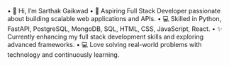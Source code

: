 • 👋 Hi, I’m Sarthak Gaikwad
• 🚀 Aspiring Full Stack Developer passionate about building scalable web applications and APIs.
• 💻 Skilled in Python, FastAPI, PostgreSQL, MongoDB, SQL, HTML, CSS, JavaScript, React.
• ✨ Currently enhancing my full stack development skills and exploring advanced frameworks.
• 💻 Love solving real-world problems with technology and continuously learning.
